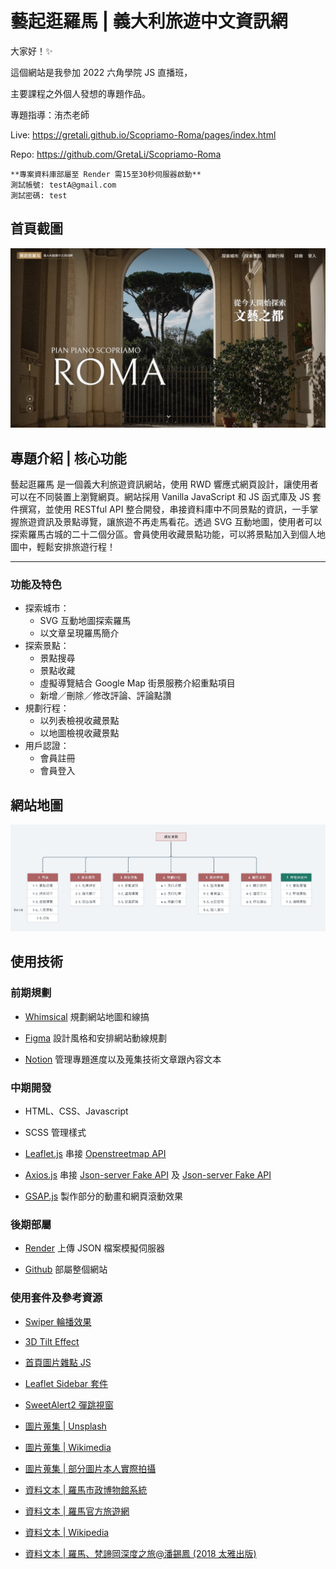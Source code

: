 # 藝起逛羅馬 | 義大利旅遊中文資訊網

大家好！✨

這個網站是我參加 2022 六角學院 JS 直播班，

主要課程之外個人發想的專題作品。

專題指導：洧杰老師

Live: https://gretali.github.io/Scopriamo-Roma/pages/index.html

Repo: https://github.com/GretaLi/Scopriamo-Roma

```
**專案資料庫部屬至 Render 需15至30秒伺服器啟動**
測試帳號: testA@gmail.com
測試密碼: test
```

## 首頁截圖

![](./screenshot.jpg)

## 專題介紹 | 核心功能

藝起逛羅馬 是一個義大利旅遊資訊網站，使用 RWD 響應式網頁設計，讓使用者可以在不同裝置上瀏覽網頁。網站採用 Vanilla JavaScript 和 JS 函式庫及 JS 套件撰寫，並使用 RESTful API 整合開發，串接資料庫中不同景點的資訊，一手掌握旅遊資訊及景點導覽，讓旅遊不再走馬看花。透過 SVG 互動地圖，使用者可以探索羅馬古城的二十二個分區。會員使用收藏景點功能，可以將景點加入到個人地圖中，輕鬆安排旅遊行程！

---

### 功能及特色
- 探索城市：
    - SVG 互動地圖探索羅馬
    - 以文章呈現羅馬簡介
- 探索景點：
    - 景點搜尋
    - 景點收藏
    - 虛擬導覽結合 Google Map 街景服務介紹重點項目
    - 新增／刪除／修改評論、評論點讚
- 規劃行程：
    - 以列表檢視收藏景點
    - 以地圖檢視收藏景點
- 用戶認證：
    - 會員註冊
    - 會員登入
## 網站地圖

![](./screenshot-sitemap.jpg)

## 使用技術

### 前期規劃

- [Whimsical](https://whimsical.com/) 規劃網站地圖和線搞

- [Figma](https://https://www.figma.com/) 設計風格和安排網站動線規劃

- [Notion](https://www.notion.so/) 管理專題進度以及蒐集技術文章跟內容文本

### 中期開發

- HTML、CSS、Javascript

- SCSS 管理樣式

- [Leaflet.js](https://leafletjs.com/) 串接 [Openstreetmap API](https://www.openstreetmap.org/)

- [Axios.js](https://axios-http.com/) 串接 [Json-server Fake API](https://github.com/typicode/json-server) 及 [Json-server Fake API](https://github.com/jeremyben/json-server-auth)

- [GSAP.js](https://greensock.com/gsap/) 製作部分的動畫和網頁滾動效果

### 後期部屬

- [Render](https://render.com/) 上傳 JSON 檔案模擬伺服器

- [Github](https://github.com/) 部屬整個網站

### 使用套件及參考資源

- [Swiper 輪播效果](https://swiperjs.com/)

- [3D Tilt Effect](https://github.com/gijsroge/tilt.js)

- [首頁圖片雜點 JS](https://codepen.io/mimikos/pen/QMjjzy)

- [Leaflet Sidebar 套件](https://github.com/Turbo87/leaflet-sidebar)

- [SweetAlert2 彈跳視窗](https://sweetalert2.github.io/)

- [圖片蒐集 | Unsplash](https://unsplash.com/)

- [圖片蒐集 | Wikimedia](https://commons.wikimedia.org/wiki/Main_Page)

- [圖片蒐集 | 部分圖片本人實際拍攝]()

- [資料文本 | 羅馬市政博物館系統](https://www.museiincomuneroma.it/it)

- [資料文本 | 羅馬官方旅遊網](https://www.turismoroma.it/)

- [資料文本 | Wikipedia](https://zh.wikipedia.org/)

- [資料文本 | 羅馬、梵諦岡深度之旅@潘錫鳳 (2018 太雅出版)](https://www.books.com.tw/products/0010777377)

